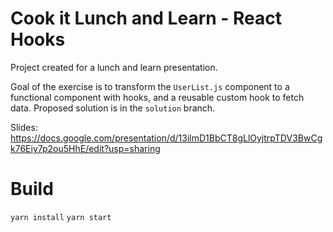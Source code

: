 # Cook it Lunch and Learn - React Hooks

Project created for a lunch and learn presentation. 

Goal of the exercise is to transform the `UserList.js` component to a functional component with hooks, and a reusable custom hook to fetch data.
Proposed solution is in the `solution` branch. 

Slides: https://docs.google.com/presentation/d/13ilmD1BbCT8gLlOyjtrpTDV3BwCgk76Eiy7p2ou5HhE/edit?usp=sharing

# Build
`yarn install`
`yarn start`
